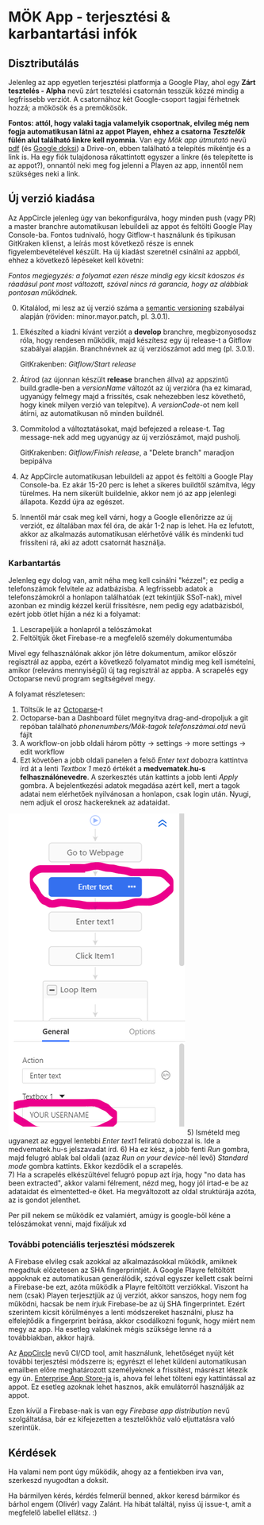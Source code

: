 # MÖK App - terjesztési  & karbantartási infók

## Disztributálás

Jelenleg az app egyetlen terjesztési platformja a Google Play, ahol egy **Zárt tesztelés - Alpha** nevű zárt tesztelési csatornán tesszük közzé mindig a legfrissebb verziót. A csatornához két Google-csoport tagjai férhetnek hozzá; a mökösök és a premökösök. 

**Fontos: attól, hogy valaki tagja valamelyik csoportnak, elvileg még nem fogja automatikusan látni az appot Playen, ehhez a csatorna *Tesztelők* fülén alul található linkre kell nyomnia.** Van egy *Mök app útmutató* nevű [pdf](https://drive.google.com/file/d/1eMaKQr0us9mFG9qGp9zOppQC-xfoefIE/view) (és [Google doksi](https://docs.google.com/document/d/1oqiUdERlxIFXEY-pgikNSeupS-pza2KINxd7jSDis0A/edit)) a Drive-on, ebben található a telepítés mikéntje és a link is. Ha egy fiók tulajdonosa rákattintott egyszer a linkre (és telepítette is az appot?), onnantól neki meg fog jelenni a Playen az app, innentől nem szükséges neki a link.

## Új verzió kiadása

Az AppCircle jelenleg úgy van bekonfigurálva, hogy minden push (vagy PR) a master branchre automatikusan lebuildeli az appot és feltölti Google Play Console-ba. Fontos tudnivaló, hogy Gitflow-t használunk és tipikusan GitKraken klienst, a leírás most következő része is ennek figyelembevételével készült. Ha új kiadást szeretnél csinálni az appból, ehhez a következő lépéseket kell követni:

*Fontos megjegyzés: a folyamat ezen része mindig egy kicsit káoszos és ráadásul pont most változott, szóval nincs rá garancia, hogy az alábbiak pontosan működnek.*

0) Kitalálod, mi lesz az új verzió száma a [semantic versioning](https://semver.org/) szabályai alapján (röviden: minor.mayor.patch, pl. 3.0.1).
1) Elkészíted a kiadni kívánt verziót a **develop** branchre, megbizonyosodsz róla, hogy rendesen működik, majd készítesz egy új release-t a Gitflow szabályai alapján. Branchnévnek az új verziószámot add meg (pl. 3.0.1). 
   
   GitKrakenben:  *Gitflow/Start release*
2) Átírod (az újonnan készült **release** branchen állva) az appszintű build.gradle-ben a *versionName* változót az új verzióra (ha ez kimarad, ugyanúgy felmegy majd a frissítés, csak nehezebben lesz követhető, hogy kinek milyen verzió van telepítve). A *versionCode*-ot nem kell átírni, az automatikusan nő minden buildnél.
3) Commitolod a változtatásokat, majd befejezed a release-t. Tag message-nek add meg ugyanúgy az új verziószámot, majd pusholj. 

    GitKrakenben: *Gitflow/Finish release*, a "Delete branch" maradjon bepipálva
4) Az AppCircle automatikusan lebuildeli az appot és feltölti a Google Play Console-ba. Ez akár 15-20 perc is lehet a sikeres buildtől számítva, légy türelmes. Ha nem sikerült buildelnie, akkor nem jó az app jelenlegi állapota. Kezdd újra az egészet.
5) Innentől már csak meg kell várni, hogy a Google ellenőrizze az új verziót, ez általában max fél óra, de akár 1-2 nap is lehet. Ha ez lefutott, akkor az alkalmazás automatikusan elérhetővé válik és mindenki tud frissíteni rá, aki az adott csatornát használja.

### Karbantartás

Jelenleg egy dolog van, amit néha meg kell csinálni "kézzel"; ez pedig a telefonszámok felvitele az adatbázisba. A legfrissebb adatok a telefonszámokról a honlapon találhatóak (ezt tekintjük SSoT-nak), mivel azonban ez mindig kézzel kerül frissítésre, nem pedig egy adatbázisból, ezért jobb ötlet híján a néz ki a folyamat: 

1) Lescrapeljük a honlapról a telószámokat
2) Feltöltjük őket Firebase-re a megfelelő személy dokumentumába

Mivel egy felhasználónak akkor jön létre dokumentum, amikor először regisztrál az appba, ezért a következő folyamatot mindig meg kell ismételni, amikor (releváns mennyiségű) új tag regisztrál az appba.
A scrapelés egy Octoparse nevű program segítségével megy. 

A folyamat részletesen:

1) Töltsük le az [Octoparse](https://www.octoparse.com/download/windows)-t
2) Octoparse-ban a Dashboard fület megnyitva drag-and-dropoljuk a git repóban található *phonenumbers/Mök-tagok telefonszámai.otd* nevű fájlt
3) A workflow-on jobb oldali három pötty -> settings -> more settings -> edit workflow
4) Ezt követően a jobb oldali panelen a felső *Enter text* dobozra kattintva írd át a lenti *Textbox 1* mező értékét a **medvematek.hu-s felhasználónevedre**. A szerkesztés után kattints a jobb lenti *Apply* gombra. A bejelentkezési adatok megadása azért kell, mert a tagok adatai nem elérhetőek nyilvánosan a honlapon, csak login után. Nyugi, nem adjuk el orosz hackereknek az adataidat. 

![](images/octoparse1.png)
5) Ismételd meg ugyanezt az eggyel lentebbi *Enter text1* feliratú dobozzal is. Ide a medvematek.hu-s jelszavadat írd. 
6) Ha ez kész, a jobb fenti *Run* gombra, majd felugró ablak bal oldali (azaz *Run on your device*-nél levő) *Standard mode* gombra kattints. Ekkor kezdődik el a scrapelés.   
7) Ha a scrapelés elkészültével felugró popup azt írja, hogy "no data has been extracted", akkor valami félrement, nézd meg, hogy jól írtad-e be az adataidat és elmentetted-e őket. Ha megváltozott az oldal struktúrája azóta, az is gondot jelenthet. 


Per pill nekem se működik ez valamiért, amúgy is google-ből kéne a telószámokat venni, majd fixáljuk xd

### További potenciális terjesztési módszerek

A Firebase elvileg csak azokkal az alkalmazásokkal működik, amiknek megadtuk előzetesen az SHA fingerprintjét. A Google Playre feltöltött appoknak ez automatikusan generálódik, szóval egyszer kellett csak beírni a Firebase-be ezt, azóta működik a Playre feltöltött verziókkal. Viszont ha nem (csak) Playen terjesztjük az új verziót, akkor sanszos, hogy nem fog működni, hacsak be nem írjuk Firebase-be az új SHA fingerprintet. Ezért szerintem kicsit körülményes a lenti módszereket használni, plusz ha elfelejtődik a fingerprint beírása, akkor csodálkozni fogunk, hogy miért nem megy az app. Ha esetleg valakinek mégis szüksége lenne rá a továbbiakban, akkor hajrá.

Az [AppCircle](https://my.appcircle.io/dashboard) nevű CI/CD tool, amit használunk, lehetőséget nyújt két további terjesztési módszerre is; egyrészt el lehet küldeni automatikusan emailben előre meghatározott személyeknek a frissítést, másrészt létezik egy ún. [Enterprise App Store-ja](https://e49pp5xye21y.store.appcircle.io/) is, ahova fel lehet tölteni egy kattintással az appot. Ez esetleg azoknak lehet hasznos, akik emulátorról használják az appot.

Ezen kívül a Firebase-nak is van egy *Firebase app distribution* nevű szolgáltatása, bár ez kifejezetten a tesztelőkhöz való eljuttatásra való szerintük.


## Kérdések

Ha valami nem pont úgy működik, ahogy az a fentiekben írva van, szerkeszd nyugodtan a doksit.

Ha bármilyen kérés, kérdés felmerül benned, akkor keresd bármikor és bárhol engem (Olivér) vagy Zalánt. Ha hibát találtál, nyiss új issue-t, amit a megfelelő labellel ellátsz. :)